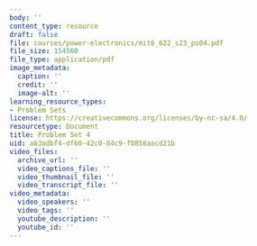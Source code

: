 ```yaml
---
body: ''
content_type: resource
draft: false
file: courses/power-electronics/mit6_622_s23_ps04.pdf
file_size: 154560
file_type: application/pdf
image_metadata:
  caption: ''
  credit: ''
  image-alt: ''
learning_resource_types:
- Problem Sets
license: https://creativecommons.org/licenses/by-nc-sa/4.0/
resourcetype: Document
title: Problem Set 4
uid: a63adbf4-df60-42c0-84c9-f0858aacd21b
video_files:
  archive_url: ''
  video_captions_file: ''
  video_thumbnail_file: ''
  video_transcript_file: ''
video_metadata:
  video_speakers: ''
  video_tags: ''
  youtube_description: ''
  youtube_id: ''
---
```


